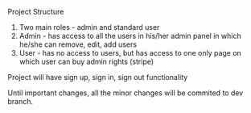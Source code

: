 Project Structure

1) Two main roles - admin and standard user
2) Admin - has access to all the users in his/her admin panel in which he/she can remove, edit, add users
3) User - has no access to users, but has access to one only page on which user can buy admin rights (stripe)

Project will have sign up, sign in, sign out functionality

Until important changes, all the minor changes will be commited to dev branch.